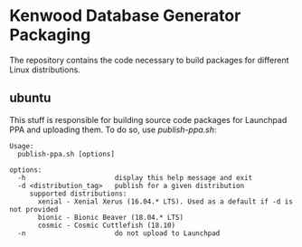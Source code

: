 # Kenwood Database Generator Packaging

The repository contains the code necessary to build packages for different Linux distributions.

## ubuntu

This stuff is responsible for building source code packages for Launchpad PPA and uploading them. To do so, use _publish-ppa.sh_:

```console
Usage:
  publish-ppa.sh [options]

options:
  -h                      display this help message and exit
  -d <distribution_tag>   publish for a given distribution
     supported distributions:
       xenial - Xenial Xerus (16.04.* LTS). Used as a default if -d is not provided
       bionic - Bionic Beaver (18.04.* LTS)
       cosmic - Cosmic Cuttlefish (18.10)
  -n                      do not upload to Launchpad
```
